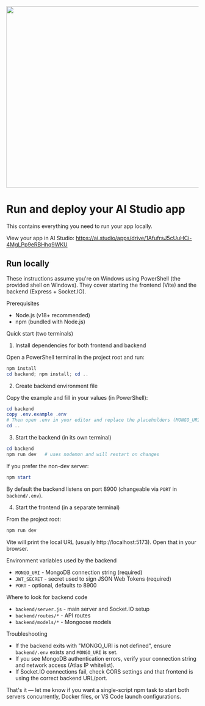<div align="center">
<img width="1200" height="475" alt="GHBanner" src="https://github.com/user-attachments/assets/0aa67016-6eaf-458a-adb2-6e31a0763ed6" />
</div>

# Run and deploy your AI Studio app

This contains everything you need to run your app locally.

View your app in AI Studio: https://ai.studio/apps/drive/1AfufrsJ5cUuHCi-4MgLPp9eRBHhq9WKU

## Run locally

These instructions assume you're on Windows using PowerShell (the provided shell on Windows). They cover starting the frontend (Vite) and the backend (Express + Socket.IO).

Prerequisites
- Node.js (v18+ recommended)
- npm (bundled with Node.js)

Quick start (two terminals)

1) Install dependencies for both frontend and backend

Open a PowerShell terminal in the project root and run:

```powershell
npm install
cd backend; npm install; cd ..
```

2) Create backend environment file

Copy the example and fill in your values (in PowerShell):

```powershell
cd backend
copy .env.example .env
# Then open .env in your editor and replace the placeholders (MONGO_URI, JWT_SECRET)
cd ..
```

3) Start the backend (in its own terminal)

```powershell
cd backend
npm run dev   # uses nodemon and will restart on changes
```

If you prefer the non-dev server:

```powershell
npm start
```

By default the backend listens on port 8900 (changeable via `PORT` in `backend/.env`).

4) Start the frontend (in a separate terminal)

From the project root:

```powershell
npm run dev
```

Vite will print the local URL (usually http://localhost:5173). Open that in your browser.

Environment variables used by the backend
- `MONGO_URI` - MongoDB connection string (required)
- `JWT_SECRET` - secret used to sign JSON Web Tokens (required)
- `PORT` - optional, defaults to 8900

Where to look for backend code
- `backend/server.js` - main server and Socket.IO setup
- `backend/routes/*` - API routes
- `backend/models/*` - Mongoose models

Troubleshooting
- If the backend exits with "MONGO_URI is not defined", ensure `backend/.env` exists and `MONGO_URI` is set.
- If you see MongoDB authentication errors, verify your connection string and network access (Atlas IP whitelist).
- If Socket.IO connections fail, check CORS settings and that frontend is using the correct backend URL/port.

That's it — let me know if you want a single-script npm task to start both servers concurrently, Docker files, or VS Code launch configurations.
